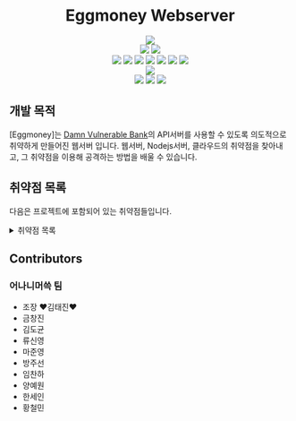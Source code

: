 <!-- 임시 README  -->

<div align="center">
    <h1>Eggmoney Webserver</h1>
</div>


<div align="center">
    <!-- javascript -->
    <img src="https://img.shields.io/badge/JavaScript-yellow?logo=JavaScript&logoColor=white">
</div>
<!-- 
<div align="center">
    <h5>개발 툴</h5>
</div> -->
<div align="center">
    <!-- vscode -->
    <img src="https://img.shields.io/badge/VSCode-46AAE9?logo=VisualStudioCode&logoColor=white">
    <!-- npm -->
    <img src="https://img.shields.io/badge/NPM-crimson?logo=NPM&logoColor=white">
</div>
<!-- 
<div align="center">
    <h5>환경</h5>
</div> -->
<div align="center">
    <!-- kali -->
    <img src="https://img.shields.io/badge/Kali-silver?logo=Kali&logoColor=white">
    <!-- windows -->
    <img src="https://img.shields.io/badge/Windows-0173D4?logo=Windows&logoColor=white">
    <!-- ubuntu -->
    <img src="https://img.shields.io/badge/Ubuntu-E95420?logo=Ubuntu&logoColor=white">
    <!-- aws -->
    <img src="https://img.shields.io/badge/AWS-orange?logo=AmazonAWS&logoColor=white">
    <!-- mysql -->
    <img src="https://img.shields.io/badge/MySQL-00718B?logo=MySQL&logoColor=white">
    <!-- nodejs -->
    <img src="https://img.shields.io/badge/Node.js-green?logo=Node.js&logoColor=white">
    <!-- express -->
    <img src="https://img.shields.io/badge/Express-83C13B?logo=Express&logoColor=white">
</div>
<!-- 
<div align="center">
    <h5>테스트 도구</h5>
</div> -->
<div align="center">
    <!-- BurpSuite -->
    <img src="https://img.shields.io/badge/BurpSuite-F76331?logo=BurpSuite&logoColor=white">
</div>
<!-- 
<div align="center">
    <h5>협업도구</h5>
</div> -->
<div align="center">
    <!-- git -->
    <img src="https://img.shields.io/badge/Git-E84D31?logo=Git&logoColor=white">
    <!-- github -->
    <img src="https://img.shields.io/badge/GitHub-808080?logo=GitHub&logoColor=white">
    <!-- notion -->
    <img src="https://img.shields.io/badge/Notion-333333?logo=Notion&logoColor=white">
</div>

## 개발 목적

[Eggmoney]는 [Damn Vulnerable Bank](https://github.com/rewanthtammana/Damn-Vulnerable-Bank)의 API서버를 사용할 수 있도록 의도적으로 취약하게 만들어진 웹서버 입니다. 
웹서버, Nodejs서버, 클라우드의 취약점을 찾아내고, 그 취약점을 이용해 공격하는 방법을 배울 수 있습니다. 

## 취약점 목록

다음은 프로젝트에 포함되어 있는 취약점들입니다.
<!-- 토글 -->
<details>
<summary>취약점 목록</summary>
<div markdown="1">

- [x] [SQL injection (Blind & Union)]
- [x] [파일 다운로드 취약점]
- [x] [파일 업로드 취약점]
- [x] [XSS 취약점]
- [x] [토큰 하이재킹 취약점]
- [x] [CSRF 취약점]
- [x] [URI 패러미터 변조 취약점]
- [x] [보호되지 않은 IAM Credential 취약점]
- [x] [Apache Solr RCE 취약점]

</div>
</details>


## Contributors

### 어나니머쓱 팀
- 조장 ♥김태진♥
- 금창진
- 김도균
- 류신영
- 마준영
- 방주선
- 임찬하
- 양예원
- 한세인
- 황철민




